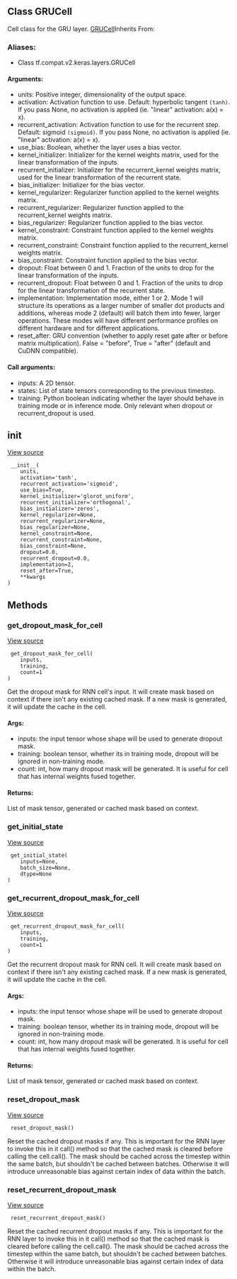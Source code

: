 ## Class GRUCell
Cell class for the GRU layer.
[GRUCell](https://tensorflow.google.cn/api_docs/python/tf/compat/v1/keras/layers/GRUCell)Inherits From: 

### Aliases:
- Class tf.compat.v2.keras.layers.GRUCell
#### Arguments:
- units: Positive integer, dimensionality of the output space.
- activation: Activation function to use. Default: hyperbolic tangent `(tanh)`. If you pass None, no activation is applied (ie. "linear" activation: a(x) = x).
- recurrent_activation: Activation function to use for the recurrent step. Default: sigmoid `(sigmoid)`. If you pass None, no activation is applied (ie. "linear" activation: a(x) = x).
- use_bias: Boolean, whether the layer uses a bias vector.
- kernel_initializer: Initializer for the kernel weights matrix, used for the linear transformation of the inputs.
- recurrent_initializer: Initializer for the recurrent_kernel weights matrix, used for the linear transformation of the recurrent state.
- bias_initializer: Initializer for the bias vector.
- kernel_regularizer: Regularizer function applied to the kernel weights matrix.
- recurrent_regularizer: Regularizer function applied to the recurrent_kernel weights matrix.
- bias_regularizer: Regularizer function applied to the bias vector.
- kernel_constraint: Constraint function applied to the kernel weights matrix.
- recurrent_constraint: Constraint function applied to the recurrent_kernel weights matrix.
- bias_constraint: Constraint function applied to the bias vector.
- dropout: Float between 0 and 1. Fraction of the units to drop for the linear transformation of the inputs.
- recurrent_dropout: Float between 0 and 1. Fraction of the units to drop for the linear transformation of the recurrent state.
- implementation: Implementation mode, either 1 or 2. Mode 1 will structure its operations as a larger number of smaller dot products and additions, whereas mode 2 (default) will batch them into fewer, larger operations. These modes will have different performance profiles on different hardware and for different applications.
- reset_after: GRU convention (whether to apply reset gate after or before matrix multiplication). False = "before", True = "after" (default and CuDNN compatible).
#### Call arguments:
- inputs: A 2D tensor.
- states: List of state tensors corresponding to the previous timestep.
- training: Python boolean indicating whether the layer should behave in training mode or in inference mode. Only relevant when dropout or recurrent_dropout is used.
## __init__
[View source](https://github.com/tensorflow/tensorflow/blob/r2.0/tensorflow/python/keras/layers/recurrent_v2.py#L106-L143)


```
 __init__(
    units,
    activation='tanh',
    recurrent_activation='sigmoid',
    use_bias=True,
    kernel_initializer='glorot_uniform',
    recurrent_initializer='orthogonal',
    bias_initializer='zeros',
    kernel_regularizer=None,
    recurrent_regularizer=None,
    bias_regularizer=None,
    kernel_constraint=None,
    recurrent_constraint=None,
    bias_constraint=None,
    dropout=0.0,
    recurrent_dropout=0.0,
    implementation=2,
    reset_after=True,
    **kwargs
)
```
## Methods
### get_dropout_mask_for_cell
[View source](https://github.com/tensorflow/tensorflow/blob/r2.0/tensorflow/python/keras/layers/recurrent.py#L1033-L1067)


```
 get_dropout_mask_for_cell(
    inputs,
    training,
    count=1
)
```
Get the dropout mask for RNN cell's input.
It will create mask based on context if there isn't any existing cached mask. If a new mask is generated, it will update the cache in the cell.
#### Args:
- inputs: the input tensor whose shape will be used to generate dropout mask.
- training: boolean tensor, whether its in training mode, dropout will be ignored in non-training mode.
- count: int, how many dropout mask will be generated. It is useful for cell that has internal weights fused together.
#### Returns:
List of mask tensor, generated or cached mask based on context.
### get_initial_state
[View source](https://github.com/tensorflow/tensorflow/blob/r2.0/tensorflow/python/keras/layers/recurrent.py#L1761-L1762)


```
 get_initial_state(
    inputs=None,
    batch_size=None,
    dtype=None
)
```
### get_recurrent_dropout_mask_for_cell
[View source](https://github.com/tensorflow/tensorflow/blob/r2.0/tensorflow/python/keras/layers/recurrent.py#L1069-L1105)


```
 get_recurrent_dropout_mask_for_cell(
    inputs,
    training,
    count=1
)
```
Get the recurrent dropout mask for RNN cell.
It will create mask based on context if there isn't any existing cached mask. If a new mask is generated, it will update the cache in the cell.
#### Args:
- inputs: the input tensor whose shape will be used to generate dropout mask.
- training: boolean tensor, whether its in training mode, dropout will be ignored in non-training mode.
- count: int, how many dropout mask will be generated. It is useful for cell that has internal weights fused together.
#### Returns:
List of mask tensor, generated or cached mask based on context.
### reset_dropout_mask
[View source](https://github.com/tensorflow/tensorflow/blob/r2.0/tensorflow/python/keras/layers/recurrent.py#L1009-L1019)


```
 reset_dropout_mask()
```
Reset the cached dropout masks if any.
This is important for the RNN layer to invoke this in it call() method so that the cached mask is cleared before calling the cell.call(). The mask should be cached across the timestep within the same batch, but shouldn't be cached between batches. Otherwise it will introduce unreasonable bias against certain index of data within the batch.
### reset_recurrent_dropout_mask
[View source](https://github.com/tensorflow/tensorflow/blob/r2.0/tensorflow/python/keras/layers/recurrent.py#L1021-L1031)


```
 reset_recurrent_dropout_mask()
```
Reset the cached recurrent dropout masks if any.
This is important for the RNN layer to invoke this in it call() method so that the cached mask is cleared before calling the cell.call(). The mask should be cached across the timestep within the same batch, but shouldn't be cached between batches. Otherwise it will introduce unreasonable bias against certain index of data within the batch.
